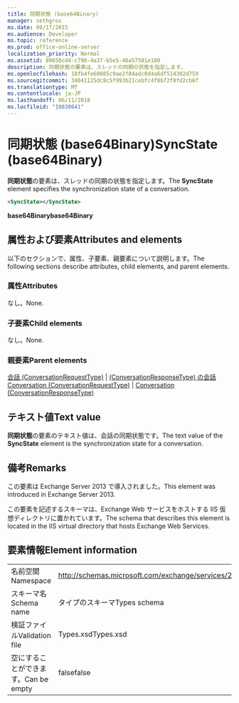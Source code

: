 ```yaml
---
title: 同期状態 (base64Binary)
manager: sethgros
ms.date: 09/17/2015
ms.audience: Developer
ms.topic: reference
ms.prod: office-online-server
localization_priority: Normal
ms.assetid: 89650cd4-c790-4a37-b5e5-46a57501e100
description: 同期状態の要素は、スレッドの同期の状態を指定します。
ms.openlocfilehash: 18fb4fe60085c9ae2f84adc0d4a6df514302d759
ms.sourcegitcommit: 34041125dc8c5f993b21cebfc4f8b72f0fd2cb6f
ms.translationtype: MT
ms.contentlocale: ja-JP
ms.lasthandoff: 06/11/2018
ms.locfileid: "19839641"
---
```

# <a name="syncstate-base64binary"></a><span data-ttu-id="57ba3-103">同期状態 (base64Binary)</span><span class="sxs-lookup"><span data-stu-id="57ba3-103">SyncState (base64Binary)</span></span>

<span data-ttu-id="57ba3-104">**同期状態**の要素は、スレッドの同期の状態を指定します。</span><span class="sxs-lookup"><span data-stu-id="57ba3-104">The **SyncState** element specifies the synchronization state of a conversation.</span></span> 
  
```XML
<SyncState></SyncState>
```

 <span data-ttu-id="57ba3-105">**base64Binary**</span><span class="sxs-lookup"><span data-stu-id="57ba3-105">**base64Binary**</span></span>
## <a name="attributes-and-elements"></a><span data-ttu-id="57ba3-106">属性および要素</span><span class="sxs-lookup"><span data-stu-id="57ba3-106">Attributes and elements</span></span>

<span data-ttu-id="57ba3-107">以下のセクションで、属性、子要素、親要素について説明します。</span><span class="sxs-lookup"><span data-stu-id="57ba3-107">The following sections describe attributes, child elements, and parent elements.</span></span>
  
### <a name="attributes"></a><span data-ttu-id="57ba3-108">属性</span><span class="sxs-lookup"><span data-stu-id="57ba3-108">Attributes</span></span>

<span data-ttu-id="57ba3-109">なし。</span><span class="sxs-lookup"><span data-stu-id="57ba3-109">None.</span></span>
  
### <a name="child-elements"></a><span data-ttu-id="57ba3-110">子要素</span><span class="sxs-lookup"><span data-stu-id="57ba3-110">Child elements</span></span>

<span data-ttu-id="57ba3-111">なし。</span><span class="sxs-lookup"><span data-stu-id="57ba3-111">None.</span></span>
  
### <a name="parent-elements"></a><span data-ttu-id="57ba3-112">親要素</span><span class="sxs-lookup"><span data-stu-id="57ba3-112">Parent elements</span></span>

<span data-ttu-id="57ba3-113">[会話 (ConversationRequestType)](conversation-conversationrequesttype.md) | [(ConversationResponseType) の会話](conversation-conversationresponsetype.md)</span><span class="sxs-lookup"><span data-stu-id="57ba3-113">[Conversation (ConversationRequestType)](conversation-conversationrequesttype.md) | [Conversation (ConversationResponseType)](conversation-conversationresponsetype.md)</span></span>
  
## <a name="text-value"></a><span data-ttu-id="57ba3-114">テキスト値</span><span class="sxs-lookup"><span data-stu-id="57ba3-114">Text value</span></span>

<span data-ttu-id="57ba3-115">**同期状態**の要素のテキスト値は、会話の同期状態です。</span><span class="sxs-lookup"><span data-stu-id="57ba3-115">The text value of the **SyncState** element is the synchronization state for a conversation.</span></span> 
  
## <a name="remarks"></a><span data-ttu-id="57ba3-116">備考</span><span class="sxs-lookup"><span data-stu-id="57ba3-116">Remarks</span></span>

<span data-ttu-id="57ba3-117">この要素は Exchange Server 2013 で導入されました。</span><span class="sxs-lookup"><span data-stu-id="57ba3-117">This element was introduced in Exchange Server 2013.</span></span>
  
<span data-ttu-id="57ba3-118">この要素を記述するスキーマは、Exchange Web サービスをホストする IIS 仮想ディレクトリに置かれています。</span><span class="sxs-lookup"><span data-stu-id="57ba3-118">The schema that describes this element is located in the IIS virtual directory that hosts Exchange Web Services.</span></span>
  
## <a name="element-information"></a><span data-ttu-id="57ba3-119">要素情報</span><span class="sxs-lookup"><span data-stu-id="57ba3-119">Element information</span></span>

|||
|:-----|:-----|
|<span data-ttu-id="57ba3-120">名前空間</span><span class="sxs-lookup"><span data-stu-id="57ba3-120">Namespace</span></span>  <br/> |http://schemas.microsoft.com/exchange/services/2006/types  <br/> |
|<span data-ttu-id="57ba3-121">スキーマ名</span><span class="sxs-lookup"><span data-stu-id="57ba3-121">Schema name</span></span>  <br/> |<span data-ttu-id="57ba3-122">タイプのスキーマ</span><span class="sxs-lookup"><span data-stu-id="57ba3-122">Types schema</span></span>  <br/> |
|<span data-ttu-id="57ba3-123">検証ファイル</span><span class="sxs-lookup"><span data-stu-id="57ba3-123">Validation file</span></span>  <br/> |<span data-ttu-id="57ba3-124">Types.xsd</span><span class="sxs-lookup"><span data-stu-id="57ba3-124">Types.xsd</span></span>  <br/> |
|<span data-ttu-id="57ba3-125">空にすることができます。</span><span class="sxs-lookup"><span data-stu-id="57ba3-125">Can be empty</span></span>  <br/> |<span data-ttu-id="57ba3-126">false</span><span class="sxs-lookup"><span data-stu-id="57ba3-126">false</span></span>  <br/> |
   

